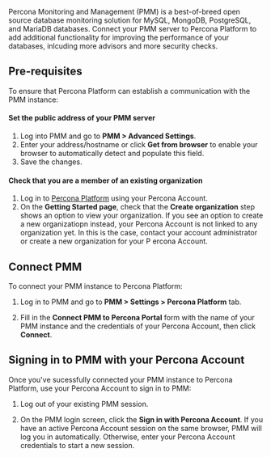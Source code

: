 Percona Monitoring and Management (PMM) is a best-of-breed open source database monitoring solution for MySQL, MongoDB, PostgreSQL, and MariaDB databases.
Connect your PMM server to Percona Platform to add additional functionality for improving the performance of your databases, inlcuding more advisors and more security checks.

## Pre-requisites
To ensure that Percona Platform can establish a communication with the PMM instance: 

#### Set the public address of your PMM server 

1. Log into PMM and go to **PMM > Advanced Settings**.
2. Enter your address/hostname or click **Get from browser** to enable your browser to automatically detect and populate this field.
3. Save the changes.

#### Check that you are a member of an existing organization
1. Log in to [Percona Platform](https://portal.percona.com) using your Percona Account.
2. On the **Getting Started page**, check that the **Create organization** step shows an option to view your organization. If you see an option to create a new organizatiopn instead, your Percona Account is not linked to any organization yet. In this is the case, contact your account administrator or create a new organization for your P
ercona Account.


## Connect PMM
To connect your PMM instance to Percona Platform:

1. Log in to PMM and go to **PMM > Settings > Percona Platform** tab.

2. Fill in the **Connect PMM to Percona Portal** form with the name of your PMM instance and the credentials of your Percona Account, then click **Connect**.

## Signing in to PMM with your Percona Account
Once you've sucessfully connected your PMM instance to Percona Platform, use your Percona Account to sign in to PMM:

1. Log out of your existing PMM session.

2.  On the PMM login screen, click the **Sign in with Percona Account**.
 If you have an active Percona Account session on the same browser, PMM will log you in automatically. Otherwise, enter your Percona Account credentials to start a new session.

